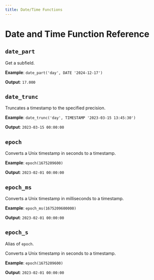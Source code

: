 ```yaml
---
title: Date/Time Functions
---
```


# Date and Time Function Reference

<!-- DOCSGEN_START date_time_functions -->

## `date_part`

Get a subfield.

**Example**: `date_part('day', DATE '2024-12-17')`

**Output**: `17.000`

## `date_trunc`

Truncates a timestamp to the specified precision.

**Example**: `date_trunc('day', TIMESTAMP '2023-03-15 13:45:30')`

**Output**: `2023-03-15 00:00:00`

## `epoch`

Converts a Unix timestamp in seconds to a timestamp.

**Example**: `epoch(1675209600)`

**Output**: `2023-02-01 00:00:00`

## `epoch_ms`

Converts a Unix timestamp in milliseconds to a timestamp.

**Example**: `epoch_ms(1675209600000)`

**Output**: `2023-02-01 00:00:00`

## `epoch_s`

Alias of `epoch`.

Converts a Unix timestamp in seconds to a timestamp.

**Example**: `epoch(1675209600)`

**Output**: `2023-02-01 00:00:00`


<!-- DOCSGEN_END -->
